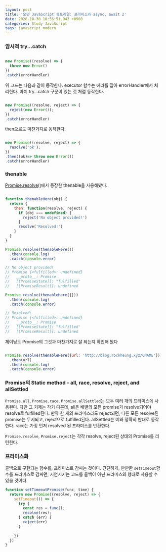 ```yaml
---
layout: post
title: '모던 JavaScript 튜토리얼: 프라미스와 async, await 2'
date: 2020-10-30 10:56:51.943 +0900
categories: Study JavaScript
tags: javascript modern
---
```


### 암시적 try...catch

```javascript

new Promise((resolve) => {
  throw new Error()
})
.catch(errorHandler)

```

위 코드는 다음과 같이 동작한다. executor 함수는 에러를 잡아 errorHandler에서 처리한다.
마치 try...catch 구문이 있는 것 처럼 동작한다.

```javascript

new Promise((resolve, reject) => {
  reject(new Error());
})
.catch(errorHandler)

```

then으로도 마찬가지로 동작한다.

```javascript

new Promise((resolve, reject) => {
  resolve('ok');
})
.then((ok)=> throw new Error())
.catch(errorHandler)

```

### thenable

[Promise.resolve()](https://developer.mozilla.org/ko/docs/Web/JavaScript/Reference/Global_Objects/Promise/resolve)에서 등장한 thenable을 사용해봤다.

```javascript

function thenableHere(obj) {
  return {
    then: function(resolve, reject) {
      if (obj === undefined) {
        reject('No object provided!')
      }
      resolve('Resolved!')
    }
  }
}

Promise.resolve(thenableHere())
  .then(console.log)
  .catch(console.error)

// No object provided!
// Promise {<fulfilled>: undefined}
//   __proto__: Promise
//   [[PromiseState]]: "fulfilled"
//   [[PromiseResult]]: undefined

Promise.resolve(thenableHere({}))
  .then(console.log)
  .catch(console.error)

// Resolved!
// Promise {<fulfilled>: undefined}
//   __proto__: Promise
//   [[PromiseState]]: "fulfilled"
//   [[PromiseResult]]: undefined

```

체이닝도 Promise의 그것과 마찬가지로 잘 되는지 확인해 봤다

```javascript

Promise.resolve(thenableHere({url: 'http://blog.rockheung.xyz/CNAME'}))
  .then(url)
  .then(console.log)
  .catch(console.error)
```

### Promise의 Static method - all, race, resolve, reject, and allSettled

`Promise.all`, `Promise.race`, `Promise.allSettled`는 모두 여러 개의 프라미스에 사용된다. 다만 그 기제는 각기 다른데, all은 배열의 모든 promise가 resolve되어야 resolve로 fulfilled된다. 만약 한 개의 프라미스라도 reject되면, 다른 모든 resolve된 promise는 무시되고, reject으로 fulfilled된다. allSettled는 이와 정확히 반대로 동작한다. race는 가장 먼저 resolved 된 프라미스를 반환한다.

`Promise.resolve`, `Promise.reject`는 각각 resolve, reject된 상태의 Promise를 리턴한다.

### 프라미스화

콜백으로 구현되는 함수를, 프라미스로 감싸는 것이다. 간단하게, 만만한 `setTimeout`함수를 프라미스로 감싸면, 지연시키는 코드를 콜백이 아닌 프라미스의 형태로 사용할 수 있을 것이다.

```javascript
function setTimeoutPromise(func, time) {
  return new Promise((resolve, reject) => {
    setTimeout(() => {
      try {
        const res = func();
        resolve(res);
      } catch (err) {
        reject(err)
      }
      
    })
  })
}
```
